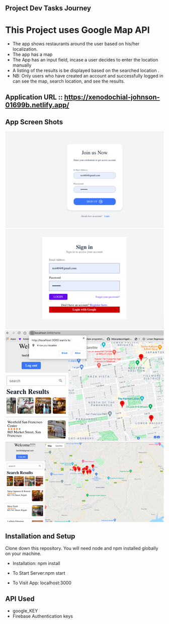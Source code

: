 ## Project Dev Tasks Journey

# This Project uses Google Map API 
 
-  The app  shows restaurants around the user based on his/her localization. 
-  The app  has a map 
-  The App has an input field, incase a user decides to enter the location manually
-  A listing of the results is be displayed based on the searched location .
- NB: Only users who have created an account and successfully logged in can see the map, 
search location, and see the results. 
## Application URL :: https://xenodochial-johnson-01699b.netlify.app/

## App Screen Shots

<img src="./src/Screen Shot/Screen User Sinup.png">
<img src="./src/Screen Shot/Screen User Login.png">
<img src="./src/Screen Shot/Screen Get User Location.png">
<img src="./src/Screen Shot/Screen user Near Resto.png">


## Installation and Setup

Clone down this repository. You will need node and npm installed globally on your machine.

- Installation: npm install

- To Start Server:npm start

- To Visit App: localhost:3000



## API Used
 - google_KEY
 - Firebase Authentication keys